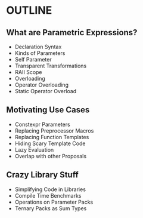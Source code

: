 # OUTLINE

## What are Parametric Expressions?
  - Declaration Syntax
  - Kinds of Parameters
  - Self Parameter
  - Transparent Transformations
  - RAII Scope
  - Overloading
  - Operator Overloading
  - Static Operator Overload

## Motivating Use Cases
  - Constexpr Parameters
  - Replacing Preprocessor Macros
  - Replacing Function Templates
  - Hiding Scary Template Code
  - Lazy Evaluation
  - Overlap with other Proposals

## Crazy Library Stuff
  - Simplifying Code in Libraries
  - Compile Time Benchmarks
  - Operations on Parameter Packs
  - Ternary Packs as Sum Types

